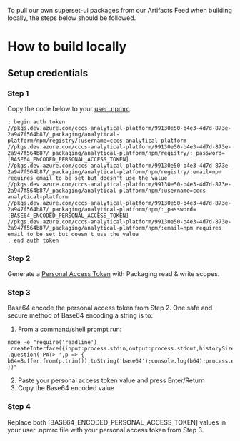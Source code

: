 To pull our own superset-ui packages from our Artifacts Feed when building locally, the steps below should be followed.

# How to build locally

## Setup credentials

### Step 1

Copy the code below to your [user .npmrc](https://docs.microsoft.com/en-us/azure/devops/artifacts/npm/npmrc?view=azure-devops).

```
; begin auth token
//pkgs.dev.azure.com/cccs-analytical-platform/99130e50-b4e3-4d7d-873e-2a947f564b87/_packaging/analytical-platform/npm/registry/:username=cccs-analytical-platform
//pkgs.dev.azure.com/cccs-analytical-platform/99130e50-b4e3-4d7d-873e-2a947f564b87/_packaging/analytical-platform/npm/registry/:_password=[BASE64_ENCODED_PERSONAL_ACCESS_TOKEN]
//pkgs.dev.azure.com/cccs-analytical-platform/99130e50-b4e3-4d7d-873e-2a947f564b87/_packaging/analytical-platform/npm/registry/:email=npm requires email to be set but doesn't use the value
//pkgs.dev.azure.com/cccs-analytical-platform/99130e50-b4e3-4d7d-873e-2a947f564b87/_packaging/analytical-platform/npm/:username=cccs-analytical-platform
//pkgs.dev.azure.com/cccs-analytical-platform/99130e50-b4e3-4d7d-873e-2a947f564b87/_packaging/analytical-platform/npm/:_password=[BASE64_ENCODED_PERSONAL_ACCESS_TOKEN]
//pkgs.dev.azure.com/cccs-analytical-platform/99130e50-b4e3-4d7d-873e-2a947f564b87/_packaging/analytical-platform/npm/:email=npm requires email to be set but doesn't use the value
; end auth token
```

### Step 2

Generate a [Personal Access Token](https://dev.azure.com/cccs-analytical-platform/_usersSettings/tokens) with Packaging read & write scopes.

### Step 3

Base64 encode the personal access token from Step 2.
One safe and secure method of Base64 encoding a string is to:

1. From a command/shell prompt run:

```
node -e "require('readline') .createInterface({input:process.stdin,output:process.stdout,historySize:0}) .question('PAT> ',p => { b64=Buffer.from(p.trim()).toString('base64');console.log(b64);process.exit(); })"
```

2. Paste your personal access token value and press Enter/Return
3. Copy the Base64 encoded value

### Step 4

Replace both [BASE64_ENCODED_PERSONAL_ACCESS_TOKEN] values in your user .npmrc file with your personal access token from Step 3.
